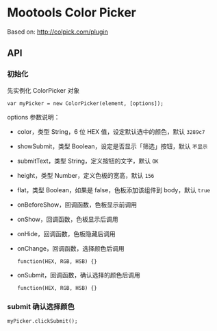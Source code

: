 # Mootools Color Picker

Based on: http://colpick.com/plugin

## API

### 初始化

先实例化 ColorPicker 对象

```
var myPicker = new ColorPicker(element, [options]);
```

options 参数说明：

* color，类型 String，6 位 HEX 值，设定默认选中的颜色，默认 `3289c7`

* showSubmit，类型 Boolean，设定是否显示「筛选」按钮，默认 `不显示`

* submitText，类型 String，定义按钮的文字，默认 `OK`

* height，类型 Number，定义色板的宽高，默认 `156`

* flat，类型 Boolean，如果是 false，色板添加该组件到 body，默认 `true`

* onBeforeShow，回调函数，色板显示前调用

* onShow，回调函数，色板显示后调用

* onHide，回调函数，色板隐藏后调用

* onChange，回调函数，选择颜色后调用

  ```
  function(HEX, RGB, HSB) {}
  ```

* onSubmit，回调函数，确认选择的颜色后调用

  ```
  function(HEX, RGB, HSB) {}
  ```

### submit 确认选择颜色

```
myPicker.clickSubmit();
```
